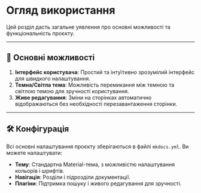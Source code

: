 # Огляд використання

Цей розділ дасть загальне уявлення про основні можливості та функціональність проєкту.

---

## 🚀 Основні можливості

1. **Інтерфейс користувача**: Простий та інтуїтивно зрозумілий інтерфейс для швидкого налаштування.
2. **Темна/Світла тема**: Можливість перемикання між темною та світлою темою для зручності користування.
3. **Живе редагування**: Зміни на сторінках автоматично відображаються без необхідності перезавантаження сторінки.

---

## 🛠️ Конфігурація

Всі основні налаштування проєкту зберігаються в файлі `mkdocs.yml`. Ви можете налаштувати:

- **Тему**: Стандартна Material-тема, з можливістю налаштування кольорів і шрифтів.
- **Навігація**: Розділи і підрозділи документації.
- **Плагіни**: Підтримка пошуку і живого редагування для зручності.

